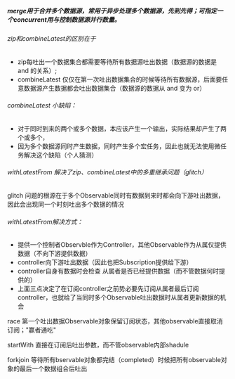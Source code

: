 
##### merge用于合并多个数据源，常用于异步处理多个数据源，先到先得；可指定一个concurrent用与控制数据源并行数量。

###### zip和combineLatest的区别在于
- zip每吐出一个数据集合都需要等待所有数据源吐出数据（数据源的数据是 and 的关系）;
- combineLatest 仅仅在第一次吐出数据集合的时候等待所有数据源，后面要任意数据源产生数据都会吐出数据集合（数据源的数据从 and 变为 or）

###### combineLatest 小缺陷：
- 对于同时到来的两个或多个数据，本应该产生一个输出，实际结果却产生了两个或多个，
- 因为多个数据源同时产生数据，同时产生多个宏任务，因此也就无法使用微任务解决这个缺陷（个人猜测）
    
    
###### withLatestFrom 解决了zip、combineLatest中的多重继承问题（glitch）
glitch 问题的根源在于多个Observable同时有数据到来时都会向下游吐出数据，因此会出现同一个时刻吐出多个数据的情况

###### withLatestFrom解决方式：
- 提供一个控制者Observble作为Controller，其他Observable作为从属仅提供数据（不向下游提供数据）
- controller向下游吐出数据（因此也把Subscription提供给下游）
- controller自身有数据时会检查 从属者是否已经提供数据（而不管数据何时提供的）
- 上面三点决定了在订阅controller之前势必要先订阅从属者最后订阅controller，也就给了当同时多个Observable吐出数据时从属者更新数据的机会


race 第一个吐出数据Observable对象保留订阅状态，其他observable直接取消订阅；"赢者通吃"


startWith 直接在订阅后吐出参数，而不管observable内部shadule


forkjoin 等待所有bservable对象都完结（completed）时候把所有observable对象的最后一个数据组合后吐出
    
